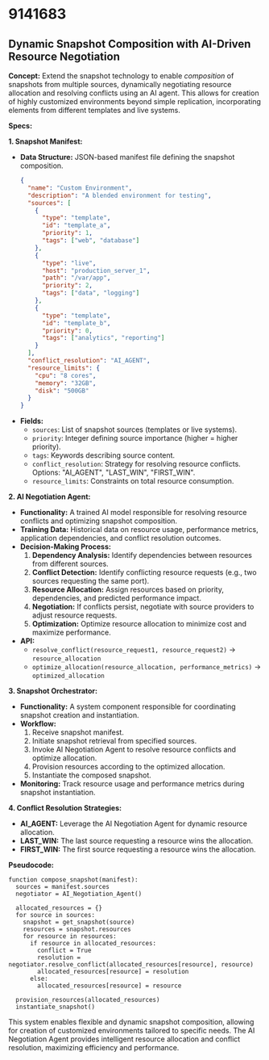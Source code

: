 # 9141683

## Dynamic Snapshot Composition with AI-Driven Resource Negotiation

**Concept:** Extend the snapshot technology to enable *composition* of snapshots from multiple sources, dynamically negotiating resource allocation and resolving conflicts using an AI agent. This allows for creation of highly customized environments beyond simple replication, incorporating elements from different templates and live systems.

**Specs:**

**1. Snapshot Manifest:**

*   **Data Structure:** JSON-based manifest file defining the snapshot composition.
    ```json
    {
      "name": "Custom Environment",
      "description": "A blended environment for testing",
      "sources": [
        {
          "type": "template",
          "id": "template_a",
          "priority": 1,
          "tags": ["web", "database"]
        },
        {
          "type": "live",
          "host": "production_server_1",
          "path": "/var/app",
          "priority": 2,
          "tags": ["data", "logging"]
        },
        {
          "type": "template",
          "id": "template_b",
          "priority": 0,
          "tags": ["analytics", "reporting"]
        }
      ],
      "conflict_resolution": "AI_AGENT",
      "resource_limits": {
        "cpu": "8 cores",
        "memory": "32GB",
        "disk": "500GB"
      }
    }
    ```
*   **Fields:**
    *   `sources`: List of snapshot sources (templates or live systems).
    *   `priority`: Integer defining source importance (higher = higher priority).
    *   `tags`: Keywords describing source content.
    *   `conflict_resolution`: Strategy for resolving resource conflicts. Options: "AI_AGENT", "LAST_WIN", "FIRST_WIN".
    *   `resource_limits`: Constraints on total resource consumption.

**2. AI Negotiation Agent:**

*   **Functionality:** A trained AI model responsible for resolving resource conflicts and optimizing snapshot composition.
*   **Training Data:** Historical data on resource usage, performance metrics, application dependencies, and conflict resolution outcomes.
*   **Decision-Making Process:**
    1.  **Dependency Analysis:** Identify dependencies between resources from different sources.
    2.  **Conflict Detection:**  Identify conflicting resource requests (e.g., two sources requesting the same port).
    3.  **Resource Allocation:**  Assign resources based on priority, dependencies, and predicted performance impact.
    4.  **Negotiation:**  If conflicts persist, negotiate with source providers to adjust resource requests.
    5.  **Optimization:**  Optimize resource allocation to minimize cost and maximize performance.
*   **API:**
    *   `resolve_conflict(resource_request1, resource_request2)` -> `resource_allocation`
    *   `optimize_allocation(resource_allocation, performance_metrics)` -> `optimized_allocation`

**3. Snapshot Orchestrator:**

*   **Functionality:** A system component responsible for coordinating snapshot creation and instantiation.
*   **Workflow:**
    1.  Receive snapshot manifest.
    2.  Initiate snapshot retrieval from specified sources.
    3.  Invoke AI Negotiation Agent to resolve resource conflicts and optimize allocation.
    4.  Provision resources according to the optimized allocation.
    5.  Instantiate the composed snapshot.
*   **Monitoring:** Track resource usage and performance metrics during snapshot instantiation.

**4. Conflict Resolution Strategies:**

*   **AI_AGENT:** Leverage the AI Negotiation Agent for dynamic resource allocation.
*   **LAST_WIN:** The last source requesting a resource wins the allocation.
*   **FIRST_WIN:** The first source requesting a resource wins the allocation.

**Pseudocode:**

```
function compose_snapshot(manifest):
  sources = manifest.sources
  negotiator = AI_Negotiation_Agent()

  allocated_resources = {}
  for source in sources:
    snapshot = get_snapshot(source)
    resources = snapshot.resources
    for resource in resources:
      if resource in allocated_resources:
        conflict = True
        resolution = negotiator.resolve_conflict(allocated_resources[resource], resource)
        allocated_resources[resource] = resolution
      else:
        allocated_resources[resource] = resource

  provision_resources(allocated_resources)
  instantiate_snapshot()
```

This system enables flexible and dynamic snapshot composition, allowing for creation of customized environments tailored to specific needs. The AI Negotiation Agent provides intelligent resource allocation and conflict resolution, maximizing efficiency and performance.